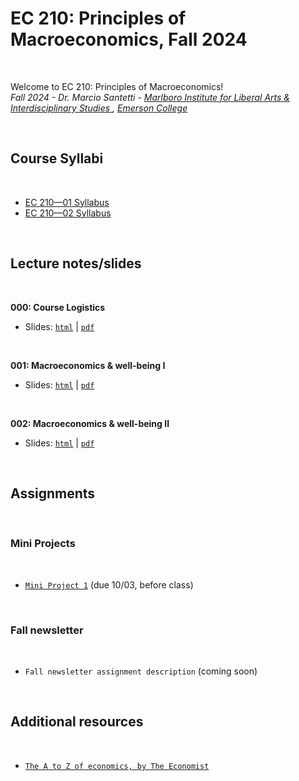 # EC 210: Principles of Macroeconomics, Fall 2024

<br>

Welcome to EC 210: Principles of Macroeconomics!<br>
*Fall 2024 - Dr. Marcio Santetti - [Marlboro Institute for Liberal Arts & Interdisciplinary Studies ](https://emerson.edu/academics/schools-labs-and-centers/marlboro-institute), [Emerson College](https://www.emerson.edu/)*

<br>

## Course Syllabi

<br>

  - [EC 210&mdash;01 Syllabus](https://raw.githack.com/marciosantetti/ec210-fall24/main/syllabus/ec210-01-syllabus-fall24.pdf)
  - [EC 210&mdash;02 Syllabus](https://raw.githack.com/marciosantetti/ec210-fall24/main/syllabus/ec210-02-syllabus-fall24.pdf)

<br>


## Lecture notes/slides


<br>

**000: Course Logistics**

  - Slides: [`html`](https://raw.githack.com/marciosantetti/ec210-fall24/main/lectures/000-logistics/000-logistics.html) | [`pdf`](https://raw.githack.com/marciosantetti/ec210-fall24/main/lectures/000-logistics/000-logistics.pdf)

<br>

**001: Macroeconomics & well-being I**

  - Slides: [`html`](https://raw.githack.com/marciosantetti/ec210-fall24/main/lectures/001-big-picture/001-big-picture.html) | [`pdf`](https://raw.githack.com/marciosantetti/ec210-fall24/main/lectures/001-big-picture/001-big-picture.pdf)

<br>

**002: Macroeconomics & well-being II**

  - Slides: [`html`](https://raw.githack.com/marciosantetti/ec210-fall24/main/lectures/001-big-picture/001-big-picture-2.html) | [`pdf`](https://raw.githack.com/marciosantetti/ec210-fall24/main/lectures/001-big-picture/001-big-picture-2.pdf)

<br>

## Assignments

<br>

### Mini Projects

<br>

  - [`Mini Project 1`](https://raw.githack.com/marciosantetti/ec210-fall24/main/mini-projects/mp1-fall24.pdf) (due 10/03, before class)


<br>

### Fall newsletter

<br>

  - `Fall newsletter assignment description` (coming soon)

<br>

## Additional resources

<br>

- [`The A to Z of economics, by The Economist`](https://www.economist.com/economics-a-to-z)

<br>
